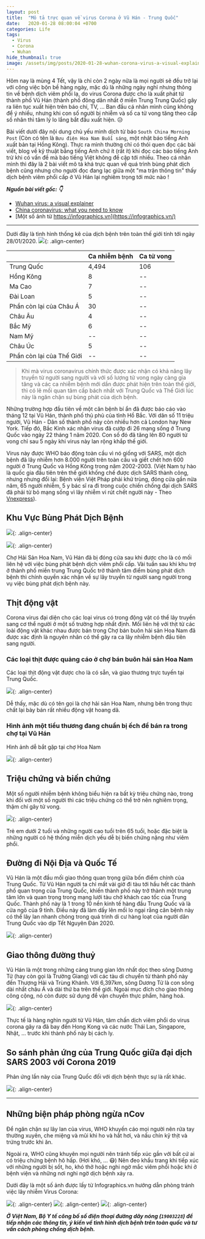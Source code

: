 ```yaml
---
layout: post
title:  "Mô tả trực quan về virus Corona ở Vũ Hán - Trung Quốc"
date:   2020-01-28 08:00:04 +0700
categories: Life
tags:
  - Virus
  - Corona
  - Wuhan
hide_thumbnail: true
image: /assets/img/posts/2020-01-28-wuhan-corona-virus-a-visual-explainer/thumbnail.jpg
---
```


Hôm nay là mùng 4 Tết, vậy là chỉ còn 2 ngày nữa là mọi người sẽ đều trở lại với công việc bộn bề hàng ngày, mặc dù là những ngày nghỉ nhưng thông tin về bệnh dịch viêm phổi lạ, do virus Corona được cho là xuất phát từ thành phố Vũ Hán (thành phố đông dân nhất ở miền Trung Trung Quốc) gây ra liên tục xuất hiện trên báo chí, TV, ... Ban đầu cá nhân mình cũng không để ý nhiều, nhưng khi con số người bị nhiễm và số ca tử vong tăng theo cấp số nhân thì tâm lý lo lắng bắt đầu xuất hiện. 😥

Bài viết dưới đây nội dung chủ yếu mình dịch từ báo `South China Morning Post` (Còn có tên là `Bưu điện Hoa Nam Buổi sáng`, một nhật báo tiếng Anh xuất bản tại Hồng Kông). Thực ra mình thường chỉ có thói quen đọc các bài viết, blog về kỹ thuật bằng tiếng Anh chứ ít (rất ít) khi đọc các báo tiếng Anh trừ khi có vấn đề mà báo tiếng Việt không đề cập tới nhiều. Theo cá nhân mình thì đây là 2 bài viết mô tả khá trực quan về quá trình bùng phát dịch bệnh cũng nhưng cho người đọc đang lạc giữa một "ma trận thông tin" thấy dịch bệnh viêm phổi cấp ở Vũ Hán lại nghiêm trọng tới mức nào !

**_Nguồn bài viết gốc: 👇_**
- [Wuhan virus: a visual explainer](https://multimedia.scmp.com/infographics/news/china/article/3047038/wuhan-virus/index.html)
- [China coronavirus: what you need to know](https://www.scmp.com/news/china/society/article/3047066/what-do-you-need-know-about-new-coronavirus-china)
- [Một số ảnh từ https://infographics.vn](https://infographics.vn/)

<hr>

Dưới đây là tình hình thống kê của dịch bệnh trên toàn thế giới tính tới ngày 28/01/2020.
![](/assets/img/posts/2020-01-28-wuhan-corona-virus-a-visual-explainer/wuhan_virus_total_cases_20200128.png){: .align-center}

|                           | Ca nhiễm bệnh | Ca tử vong |
|---------------------------|---------------|------------|
| Trung Quốc                | 4,494         | 106        |
| Hồng Kông                 | 8             | --         |
| Ma Cao                    | 7             | --         |
| Đài Loan                  | 5             | --         |
| Phần còn lại của Châu Á   | 30            | --         |
| Châu Âu                   | 4             | --         |
| Bắc Mỹ                    | 6             | --         |
| Nam Mỹ                    | --            | --         |
| Châu Úc                   | 5             | --         |
| Phần còn lại của Thế Giới | --            | --         |


> Khi mà virus coronavirus chính thức được xác nhận có khả năng lây truyền từ người sang người và với số lượng tử vong ngày càng gia tăng và các ca nhiễm bệnh mới dần được phát hiện trên toàn thế giới, thì có lẽ mối quan tâm cấp bách nhất với Trung Quốc và Thế Giới lúc này là ngăn chặn sự bùng phát của dịch bệnh.

Những trường hợp đầu tiên về một căn bệnh bí ẩn đã được báo cáo vào tháng 12 tại Vũ Hán, thành phố thủ phủ của tỉnh Hồ Bắc. Với dân số 11 triệu người, Vũ Hán - Dân số thành phố này còn nhiều hơn cả London hay New York. Tiếp đó, Bắc Kinh xác nhận virus đã cướp đi 26 mạng sống ở Trung Quốc vào ngày 22 tháng 1 năm 2020. Con số đó đã tăng lên 80 người tử vong chỉ sau 5 ngày khi virus này lan rộng khắp thế giới.

Virus này được WHO báo động toàn cầu vì nó giống với SARS, một dịch bệnh đã lây nhiễm hơn 8.000 người trên toàn cầu và giết chết hơn 600 người ở Trung Quốc và Hồng Kông trong năm 2002-2003. (Việt Nam tự hào là quốc gia đầu tiên trên thế giới khống chế được dịch SARS thành công, nhưng nhưng đổi lại: Bệnh viện Việt Pháp phải khử trùng, đóng cửa gần nửa năm, 65 người nhiễm, 5 y bác sĩ ra đi trong cuộc chiến chống đại dịch SARS đã phải từ bỏ mạng sống vì lây nhiễm vi rút chết người này - Theo [Vnexpress](https://vnexpress.net/longform/15-nam-dai-dich-sars-noi-kinh-hoang-chua-phai-3723214.html)).

## Khu Vực Bùng Phát Dịch Bệnh

![](/assets/img/posts/2020-01-28-wuhan-corona-virus-a-visual-explainer/wuhan_virus_ground_zero.png){: .align-center}

![](/assets/img/posts/2020-01-28-wuhan-corona-virus-a-visual-explainer/wuhan_virus_Huanan_seafood_market.png){: .align-center}

Chợ Hải Sản Hoa Nam, Vũ Hán đã bị đóng cửa sau khi được cho là có mối liên hệ với việc bùng phát bệnh dịch viêm phổi cấp. Vài tuần sau khi khu trợ ở thành phố miền trung Trung Quốc trở thành tâm điểm bùng phát dịch bệnh thì chính quyền xác nhận về sự lây truyền từ người sang người trong vụ việc bùng phát dịch bệnh này.

## Thịt động vật

Corona virus đại diện cho các loại virus có trong động vật có thể lây truyền sang cơ thể người ở một số trường hợp nhất định. Mối liên hệ với thịt từ các loài động vật khác nhau được bán trong Chợ bán buôn hải sản Hoa Nam đã được xác định là nguyên nhân có thể gây ra ca lây nhiễm bệnh đầu tiên sang người.

### Các loại thịt được quảng cáo ở chợ bán buôn hải sản Hoa Nam

Các loại thịt động vật được cho là có sẵn, và giao thương trực tuyến tại Trung Quốc.

![](/assets/img/posts/2020-01-28-wuhan-corona-virus-a-visual-explainer/wuhan_virus_meat_advertised_in_wholesale_market.png){: .align-center}

Dễ thấy, mặc dù có tên gọi là chợ hải sản Hoa Nam, nhưng bên trong thực chất lại bày bán rất nhiều động vật hoang dã.

### Hình ảnh một tiểu thương đang chuẩn bị ếch để bán ra trong chợ tại Vũ Hán

Hình ảnh dễ bắt gặp tại chợ Hoa Nam

![](/assets/img/posts/2020-01-28-wuhan-corona-virus-a-visual-explainer/wuhan_virus_street_vendor.png){: .align-center}

## Triệu chứng và biến chứng

Một số người nhiễm bệnh không biểu hiện ra bất kỳ triệu chứng nào, trong khi đối với một số người thì các triệu chứng có thể trở nên nghiêm trọng, thậm chí gây tử vong.

![](/assets/img/posts/2020-01-28-wuhan-corona-virus-a-visual-explainer/wuhan_virus_symptoms_and_complications.png){: .align-center}

Trẻ em dưới 2 tuổi và những người cao tuổi trên 65 tuổi, hoặc đặc biệt là những người có hệ thống miễn dịch yếu dễ bị biến chứng nặng như viêm phổi.

## Đường đi Nội Địa và Quốc Tế

Vũ Hán là một đầu mối giao thông quan trọng giữa bốn điểm chính của Trung Quốc. Từ Vũ Hán người ta chỉ mất vài giờ đi tàu tới hầu hết các thành phố quan trọng của Trung Quốc, khiến thành phố này trở thành một trung tâm lớn và quan trọng trong mạng lưới tàu chở khách cao tốc của Trung Quốc. Thành phố này là 1 trong 10 nền kinh tế hàng đầu Trung Quốc và là cửa ngõ của 9 tỉnh. Điều này đã làm dấy lên mối lo ngại rằng căn bệnh này có thể lây lan nhanh chóng trong quá trình di cư hàng loạt của người dân Trung Quốc vào dịp Tết Nguyên Đán 2020.

![](/assets/img/posts/2020-01-28-wuhan-corona-virus-a-visual-explainer/wuhan_virus_transport.png){: .align-center}

## Giao thông đường thuỷ

Vũ Hán là một trong những cảng trung gian lớn nhất dọc theo sông Dương Tử (hay còn gọi là Trường Giang) với các tàu di chuyển từ thành phố này đến Thượng Hải và Trùng Khánh. Với 6,397km, sông Dương Tử là con sông dài nhất châu Á và dài thứ ba trên thế giới. Ngoài mục đích cho giao thông công cộng, nó còn được sử dụng để vận chuyển thực phẩm, hàng hoá.

![](/assets/img/posts/2020-01-28-wuhan-corona-virus-a-visual-explainer/wuhan_virus_waterways_yangtze.png){: .align-center}

Thực tế là hàng nghìn người từ Vũ Hán, tâm chấn dịch viêm phổi do virus corona gây ra đã bay đến Hong Kong và các nước Thái Lan, Singapore, Nhật, ... trước khi thành phố này bị cách ly.

## So sánh phản ứng của Trung Quốc giữa đại dịch SARS 2003 với Corona 2019

Phản ứng lần này của Trung Quốc đối với dịch bệnh thực sự là rất khác.

![](/assets/img/posts/2020-01-28-wuhan-corona-virus-a-visual-explainer/wuhan_virus_reaction_ncov_vs_sars.png){: .align-center}

<hr>

## Những biện pháp phòng ngừa nCov

Để ngăn chặn sự lây lan của virus, WHO khuyến cáo mọi người nên rửa tay thường xuyên, che miệng và mũi khi ho và hắt hơi, và nấu chín kỹ thịt và trứng trước khi ăn.

Ngoài ra, WHO cũng khuyên mọi người nên tránh tiếp xúc gần với bất cứ ai có triệu chứng bệnh hô hấp. (Hơi khó, ... :mask:) Nên đeo khẩu trang khi tiếp xúc với những người bị sốt, ho, khó thở hoặc nghi ngờ mắc viêm phổi hoặc khi ở bệnh viện và những nơi nghi ngờ dịch bệnh xảy ra.

Dưới đây là một số ảnh được lấy từ Infographics.vn hướng dẫn phòng tránh việc lây nhiễm Virus Corona:

![](/assets/img/posts/2020-01-28-wuhan-corona-virus-a-visual-explainer/wuhan_virus_preventive_00.jpg){: .align-center}
![](/assets/img/posts/2020-01-28-wuhan-corona-virus-a-visual-explainer/wuhan_virus_preventive_01.jpg){: .align-center}
![](/assets/img/posts/2020-01-28-wuhan-corona-virus-a-visual-explainer/wuhan_virus_preventive_02.jpg){: .align-center}

**_Ở Việt Nam, Bộ Y tế công bố số điện thoại đường dây nóng (`19003228`) để tiếp nhận các thông tin, ý kiến về tình hình dịch bệnh trên toàn quốc và tư vấn cách phòng chống dịch bệnh._**